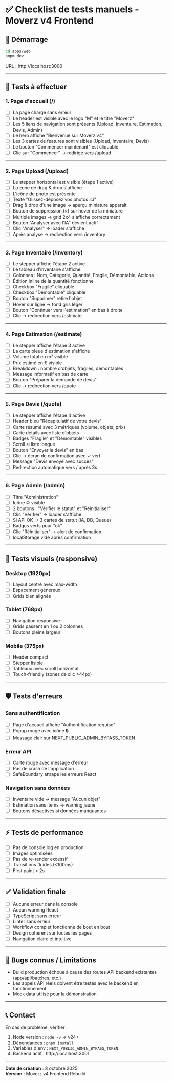 # ✅ Checklist de tests manuels - Moverz v4 Frontend

## 🚀 Démarrage

```bash
cd apps/web
pnpm dev
```

URL : http://localhost:3000

---

## 📝 Tests à effectuer

### 1. Page d'accueil (/)

- [ ] La page charge sans erreur
- [ ] Le header est visible avec le logo "M" et le titre "Moverz"
- [ ] Les 5 liens de navigation sont présents (Upload, Inventaire, Estimation, Devis, Admin)
- [ ] Le hero affiche "Bienvenue sur Moverz v4"
- [ ] Les 3 cartes de features sont visibles (Upload, Inventaire, Devis)
- [ ] Le bouton "Commencer maintenant" est cliquable
- [ ] Clic sur "Commencer" → redirige vers /upload

---

### 2. Page Upload (/upload)

- [ ] Le stepper horizontal est visible (étape 1 active)
- [ ] La zone de drag & drop s'affiche
- [ ] L'icône de photo est présente
- [ ] Texte "Glissez-déposez vos photos ici"
- [ ] Drag & drop d'une image → aperçu miniature apparaît
- [ ] Bouton de suppression (×) sur hover de la miniature
- [ ] Multiple images → grid 2x4 s'affiche correctement
- [ ] Bouton "Analyser avec l'IA" devient actif
- [ ] Clic "Analyser" → loader s'affiche
- [ ] Après analyse → redirection vers /inventory

---

### 3. Page Inventaire (/inventory)

- [ ] Le stepper affiche l'étape 2 active
- [ ] Le tableau d'inventaire s'affiche
- [ ] Colonnes : Nom, Catégorie, Quantité, Fragile, Démontable, Actions
- [ ] Édition inline de la quantité fonctionne
- [ ] Checkbox "Fragile" cliquable
- [ ] Checkbox "Démontable" cliquable
- [ ] Bouton "Supprimer" retire l'objet
- [ ] Hover sur ligne → fond gris léger
- [ ] Bouton "Continuer vers l'estimation" en bas à droite
- [ ] Clic → redirection vers /estimate

---

### 4. Page Estimation (/estimate)

- [ ] Le stepper affiche l'étape 3 active
- [ ] La carte bleue d'estimation s'affiche
- [ ] Volume total en m³ visible
- [ ] Prix estimé en € visible
- [ ] Breakdown : nombre d'objets, fragiles, démontables
- [ ] Message informatif en bas de carte
- [ ] Bouton "Préparer la demande de devis"
- [ ] Clic → redirection vers /quote

---

### 5. Page Devis (/quote)

- [ ] Le stepper affiche l'étape 4 active
- [ ] Header bleu "Récapitulatif de votre devis"
- [ ] Carte résumé avec 3 métriques (volume, objets, prix)
- [ ] Carte détails avec liste d'objets
- [ ] Badges "Fragile" et "Démontable" visibles
- [ ] Scroll si liste longue
- [ ] Bouton "Envoyer le devis" en bas
- [ ] Clic → écran de confirmation avec ✓ vert
- [ ] Message "Devis envoyé avec succès"
- [ ] Redirection automatique vers / après 3s

---

### 6. Page Admin (/admin)

- [ ] Titre "Administration"
- [ ] Icône ⚙️ visible
- [ ] 2 boutons : "Vérifier le statut" et "Réinitialiser"
- [ ] Clic "Vérifier" → loader s'affiche
- [ ] Si API OK → 3 cartes de statut (IA, DB, Queue)
- [ ] Badges verts pour "ok"
- [ ] Clic "Réinitialiser" → alert de confirmation
- [ ] localStorage vidé après confirmation

---

## 🎨 Tests visuels (responsive)

### Desktop (1920px)
- [ ] Layout centré avec max-width
- [ ] Espacement généreux
- [ ] Grids bien alignés

### Tablet (768px)
- [ ] Navigation responsive
- [ ] Grids passent en 1 ou 2 colonnes
- [ ] Boutons pleine largeur

### Mobile (375px)
- [ ] Header compact
- [ ] Stepper lisible
- [ ] Tableaux avec scroll horizontal
- [ ] Touch-friendly (zones de clic >44px)

---

## 🛡️ Tests d'erreurs

### Sans authentification
- [ ] Page d'accueil affiche "Authentification requise"
- [ ] Popup rouge avec icône 🔒
- [ ] Message clair sur NEXT_PUBLIC_ADMIN_BYPASS_TOKEN

### Erreur API
- [ ] Carte rouge avec message d'erreur
- [ ] Pas de crash de l'application
- [ ] SafeBoundary attrape les erreurs React

### Navigation sans données
- [ ] Inventaire vide → message "Aucun objet"
- [ ] Estimation sans items → warning jaune
- [ ] Boutons désactivés si données manquantes

---

## ⚡ Tests de performance

- [ ] Pas de console.log en production
- [ ] Images optimisées
- [ ] Pas de re-render excessif
- [ ] Transitions fluides (<100ms)
- [ ] First paint < 2s

---

## ✅ Validation finale

- [ ] Aucune erreur dans la console
- [ ] Aucun warning React
- [ ] TypeScript sans erreur
- [ ] Linter sans erreur
- [ ] Workflow complet fonctionne de bout en bout
- [ ] Design cohérent sur toutes les pages
- [ ] Navigation claire et intuitive

---

## 🐛 Bugs connus / Limitations

- Build production échoue à cause des routes API backend existantes (app/api/batches, etc.)
- Les appels API réels doivent être testés avec le backend en fonctionnement
- Mock data utilisé pour la démonstration

---

## 📞 Contact

En cas de problème, vérifier :
1. Node version : `node -v` → v24+
2. Dépendances : `pnpm install`
3. Variables d'env : `NEXT_PUBLIC_ADMIN_BYPASS_TOKEN`
4. Backend actif : http://localhost:3001

---

**Date de création** : 8 octobre 2025  
**Version** : Moverz v4 Frontend Rebuild



